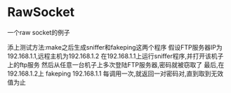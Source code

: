 RawSocket
=========

一个raw socket的例子

添上测试方法:make之后生成sniffer和fakeping这两个程序
假设FTP服务器IP为192.168.1.1,远程主机为192.168.1.2
在192.168.1.1上运行sniffer程序,并打开该机子上的ftp服务
然后从任意一台机子上多次登陆FTP服务器,密码就被窃取了
最后,在192.168.1.2上 fakeping 192.168.1.1
每调用一次,就返回一对密码对,直到取到无效值为止
